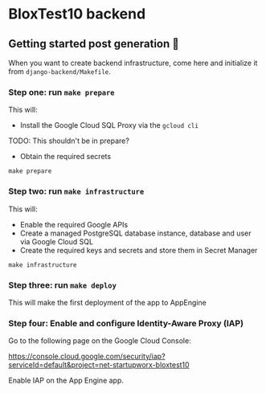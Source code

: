 # BloxTest10 backend

## Getting started post generation 🚀

When you want to create backend infrastructure, come here and initialize it from `django-backend/Makefile`.

### Step one: run `make prepare`

This will:

- Install the Google Cloud SQL Proxy via the `gcloud cli`

TODO: This shouldn't be in prepare?

- Obtain the required secrets

```
make prepare
```

### Step two: run `make infrastructure`

This will:

- Enable the required Google APIs
- Create a managed PostgreSQL database instance, database and user via Google Cloud SQL
- Create the required keys and secrets and store them in Secret Manager

```
make infrastructure
```

### Step three: run `make deploy`

This will make the first deployment of the app to AppEngine

### Step four: Enable and configure Identity-Aware Proxy (IAP)

Go to the following page on the Google Cloud Console:

https://console.cloud.google.com/security/iap?serviceId=default&project=net-startupworx-bloxtest10

Enable IAP on the App Engine app.
